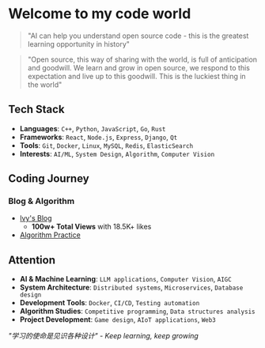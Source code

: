 # Welcome to my code world

> "AI can help you understand open source code - this is the greatest learning opportunity in history"

> "Open source, this way of sharing with the world, is full of anticipation and goodwill. We learn and grow in open source, we respond to this expectation and live up to this goodwill. This is the luckiest thing in the world"

## Tech Stack

- **Languages**: `C++`, `Python`, `JavaScript`, `Go`, `Rust`
- **Frameworks**: `React`, `Node.js`, `Express`, `Django`, `Qt`
- **Tools**: `Git`, `Docker`, `Linux`, `MySQL`, `Redis`, `ElasticSearch`
- **Interests**: `AI/ML`, `System Design`, `Algorithm`, `Computer Vision`

## Coding Journey

### Blog & Algorithm
- [lvy's Blog](https://blog.csdn.net/2301_80171004?type=blog)
  - **100w+ Total Views** with 18.5K+ likes
- [Algorithm Practice](https://leetcode.cn/u/hhczc/)

## Attention

- **AI & Machine Learning**: `LLM applications`, `Computer Vision`, `AIGC`
- **System Architecture**: `Distributed systems`, `Microservices`, `Database design`
- **Development Tools**: `Docker`, `CI/CD`, `Testing automation`
- **Algorithm Studies**: `Competitive programming`, `Data structures analysis`
- **Project Development**: `Game design`, `AIoT applications`, `Web3`


*"学习的使命是见识各种设计" - Keep learning, keep growing* 
